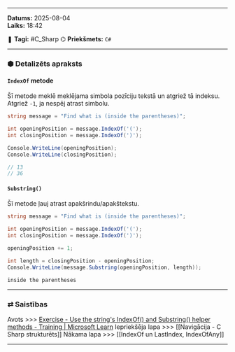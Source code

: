 ___

**Datums:** 2025-08-04   
**Laiks:** 18:42 

❚ **Tagi:** #C_Sharp 
⌬ **Priekšmets:**  `C#`

---
### ⬢ Detalizēts apraksts
#### `IndexOf` metode

Šī metode meklē meklējama simbola pozīciju tekstā un atgriež tā indeksu.
Atgriež `-1`, ja nespēj atrast simbolu.

```csharp
string message = "Find what is (inside the parentheses)";

int openingPosition = message.IndexOf('(');
int closingPosition = message.IndexOf(')');

Console.WriteLine(openingPosition);
Console.WriteLine(closingPosition);

// 13
// 36
```

#### `Substring()`

Šī metode ļauj atrast apakšrindu/apakštekstu.

```csharp
string message = "Find what is (inside the parentheses)";

int openingPosition = message.IndexOf('(');
int closingPosition = message.IndexOf(')');

openingPosition += 1;

int length = closingPosition - openingPosition;
Console.WriteLine(message.Substring(openingPosition, length));
```

```
inside the parentheses
```

---
### ⇄ Saistības

Avots >>> [Exercise - Use the string's IndexOf() and Substring() helper methods - Training \| Microsoft Learn](https://learn.microsoft.com/en-us/training/modules/csharp-modify-content/2-exercise-indexof-substring)
Iepriekšēja lapa >>> [[Navigācija - C Sharp strukturēts]]
Nākama lapa >>> [[IndexOf un LastIndex, IndexOfAny]]

___